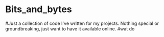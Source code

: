 # Bits_and_bytes
#Just a collection of code I've written for my projects. Nothing special or groundbreaking, just want to have it available online. 
#wat do
